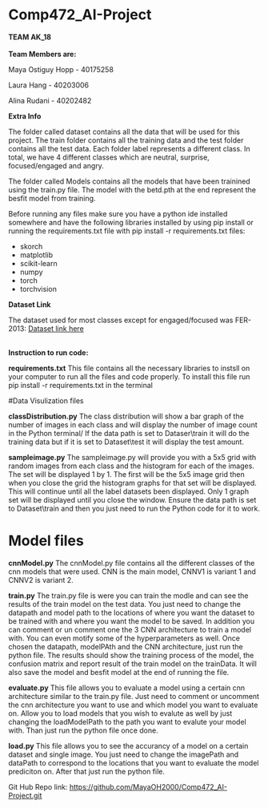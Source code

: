 # Comp472_AI-Project
**TEAM AK_18** <br></br>
**Team Members are:**

Maya Ostiguy Hopp - 40175258

Laura Hang - 40203006

Alina Rudani - 40202482

**Extra Info**

The folder called dataset contains all the data that will be used for this project. The train folder contains all the training data and the test folder contains all the test data. Each folder label represents a different class. In total, we have 4 different classes which are neutral, surprise, focused/engaged and angry.

The folder called Models contains all the models that have been trainined using the train.py file. The model with the betd.pth at the end represent the besfit model from training.

Before running any files make sure you have a python ide installed somewhere and have the following libraries installed by using pip install or running the requirements.txt file with pip install -r requirements.txt
files:
- skorch
- matplotlib
- scikit-learn
- numpy
- torch
- torchvision

**Dataset Link**

The dataset used for most classes except for engaged/focused was FER-2013: <a href= "https://www.kaggle.com/datasets/msambare/fer2013">Dataset link here</a>

<br>**Instruction to run code:**

**requirements.txt**
This file contains all the necessary libraries to instsll on your computer to run all the files and code properly. To install this file run pip install -r requirements.txt in the terminal

#Data Visulization files

**classDistribution.py**
The class distribution will show a bar graph of the number of images in each class and will display the number of image count in the Python terminal/ If the data path is set to Dataser\\train it will do the training data but if it is set to Dataset\\test it will display the test amount.

**sampleimage.py**
The sampleimage.py will provide you with a 5x5 grid with random images from each class and the histogram for each of the images. The set will be displayed 1 by 1. The first will be the 5x5 image grid then when you close the grid the histogram graphs for that set will be displayed. This will continue until all the label datasets been displayed. Only 1 graph set will be displayed until you close the window. Ensure the data path is set to Dataset\\train and then you just need to run the Python code for it to work.

# Model files

**cnnModel.py**
The cnnModel.py file contains all the different classes of the cnn models that were used. CNN is the main model, CNNV1 is variant 1 and CNNV2 is variant 2.

**train.py**
The train.py file is were you can train the modle and can see the results of the train model on the test data. You just need to change the datapath and model path to the locations of where you want the dataset to be trained with and where you want the model to be saved. In addition you can comment or un comment one the 3 CNN architecture to train a model with. You can even motify some of the hyperparameters as well. Once chosen the datapath, modelPAth and the CNN architecture, just run the python file. The results should show the training process of the model, the confusion matrix and report result of the train model on the trainData. It will also save the model and besfit model at the end of running the file.

**evaluate.py**
This file allows you to evaluate a model using a certain cnn architecture similar to the train.py file. Just need to comment or uncomment the cnn architecture you want to use and which model you want to evaluate on. Allow you to load models that you wish to evalute as well by just changing the loadModelPath to the path you want to evalute your model with. Than just run the python file once done.

**load.py**
This file allows you to see the accurancy of a model on a certain dataset and single image. You just need to change the imagePath and dataPath to correspond to the locations that you want to evaluate the model prediciton on. After that just run the python file.


Git Hub Repo link: https://github.com/MayaOH2000/Comp472_AI-Project.git 


